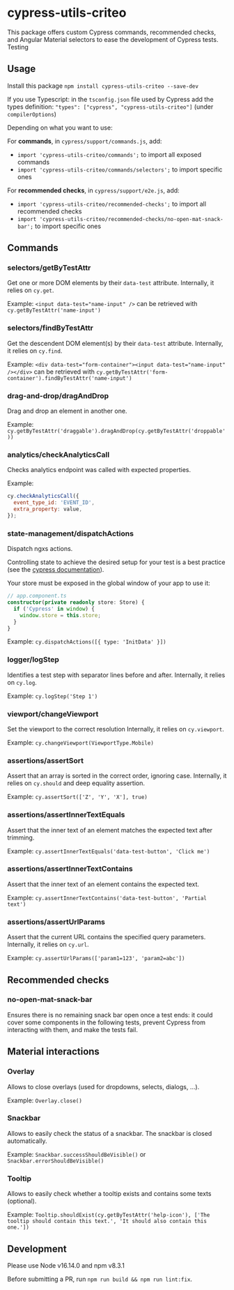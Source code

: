# cypress-utils-criteo

This package offers custom Cypress commands, recommended checks, and Angular Material selectors to ease the development of Cypress tests.
Testing 

## Usage

Install this package `npm install cypress-utils-criteo --save-dev`

If you use Typescript: in the `tsconfig.json` file used by Cypress add the types definition: `"types": ["cypress", "cypress-utils-criteo"]` (under `compilerOptions`)

Depending on what you want to use:

For **commands**, in `cypress/support/commands.js`, add:

- `import 'cypress-utils-criteo/commands';` to import all exposed commands
- `import 'cypress-utils-criteo/commands/selectors';` to import specific ones

For **recommended checks**, in `cypress/support/e2e.js`, add:

- `import 'cypress-utils-criteo/recommended-checks';` to import all recommended checks
- `import 'cypress-utils-criteo/recommended-checks/no-open-mat-snack-bar';` to import specific ones

## Commands

### selectors/getByTestAttr

Get one or more DOM elements by their `data-test` attribute.
Internally, it relies on `cy.get`.

Example: `<input data-test="name-input" />` can be retrieved with `cy.getByTestAttr('name-input')`

### selectors/findByTestAttr

Get the descendent DOM element(s) by their `data-test` attribute.
Internally, it relies on `cy.find`.

Example: `<div data-test="form-container"><input data-test="name-input" /></div>` can be retrieved with `cy.getByTestAttr('form-container').findByTestAttr('name-input')`

### drag-and-drop/dragAndDrop

Drag and drop an element in another one.

Example: `cy.getByTestAttr('draggable').dragAndDrop(cy.getByTestAttr('droppable'))`

### analytics/checkAnalyticsCall

Checks analytics endpoint was called with expected properties.

Example:

```js
cy.checkAnalyticsCall({
  event_type_id: 'EVENT_ID',
  extra_property: value,
});
```

### state-management/dispatchActions

Dispatch ngxs actions.

Controlling state to achieve the desired setup for your test is a best practice (see the [cypress documentation](https://docs.cypress.io/guides/references/best-practices#Organizing-Tests-Logging-In-Controlling-State)).

Your store must be exposed in the global window of your app to use it:

```typescript
// app.component.ts
constructor(private readonly store: Store) {
  if ('Cypress' in window) {
    window.store = this.store;
  }
}
```

Example: `cy.dispatchActions([{ type: 'InitData' }])`

### logger/logStep

Identifies a test step with separator lines before and after.
Internally, it relies on `cy.log`.

Example: `cy.logStep('Step 1')`

### viewport/changeViewport

Set the viewport to the correct resolution
Internally, it relies on `cy.viewport`.

Example: `cy.changeViewport(ViewportType.Mobile)`

### assertions/assertSort

Assert that an array is sorted in the correct order, ignoring case.
Internally, it relies on `cy.should` and deep equality assertion.

Example: `cy.assertSort(['Z', 'Y', 'X'], true)`

### assertions/assertInnerTextEquals

Assert that the inner text of an element matches the expected text after trimming.

Example: `cy.assertInnerTextEquals('data-test-button', 'Click me')`

### assertions/assertInnerTextContains

Assert that the inner text of an element contains the expected text.

Example: `cy.assertInnerTextContains('data-test-button', 'Partial text')`

### assertions/assertUrlParams

Assert that the current URL contains the specified query parameters.
Internally, it relies on `cy.url`.

Example: `cy.assertUrlParams(['param1=123', 'param2=abc'])`

## Recommended checks

### no-open-mat-snack-bar

Ensures there is no remaining snack bar open once a test ends: it could cover some components in the following tests, prevent Cypress from interacting with them, and make the tests fail.

## Material interactions

### Overlay

Allows to close overlays (used for dropdowns, selects, dialogs, ...).

Example: `Overlay.close()`

### Snackbar

Allows to easily check the status of a snackbar. The snackbar is closed automatically.

Example: `Snackbar.successShouldBeVisible()` or `Snackbar.errorShouldBeVisible()`

### Tooltip

Allows to easily check whether a tooltip exists and contains some texts (optional).

Example: `Tooltip.shouldExist(cy.getByTestAttr('help-icon'), ['The tooltip should contain this text.', 'It should also contain this one.'])`

## Development

Please use Node v16.14.0 and npm v8.3.1

Before submitting a PR, run `npm run build && npm run lint:fix`.
